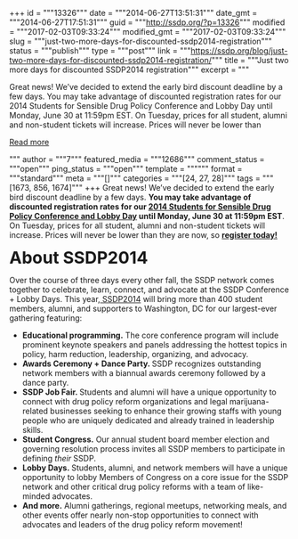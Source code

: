 +++
id = """13326"""
date = """2014-06-27T13:51:31"""
date_gmt = """2014-06-27T17:51:31"""
guid = """http://ssdp.org/?p=13326"""
modified = """2017-02-03T09:33:24"""
modified_gmt = """2017-02-03T09:33:24"""
slug = """just-two-more-days-for-discounted-ssdp2014-registration"""
status = """publish"""
type = """post"""
link = """https://ssdp.org/blog/just-two-more-days-for-discounted-ssdp2014-registration/"""
title = """Just two more days for discounted SSDP2014 registration"""
excerpt = """<p>Great news! We&#8217;ve decided to extend the early bird discount deadline by a few days. You may take advantage of discounted registration rates for our 2014 Students for Sensible Drug Policy Conference and Lobby Day until Monday, June 30 at 11:59pm EST. On Tuesday, prices for all student, alumni and non-student tickets will increase. Prices will never be lower than</p>
<div class="h10"></div>
<p><a class="more-link2 flat" href="https://ssdp.org/blog/just-two-more-days-for-discounted-ssdp2014-registration/">Read more</a></p>
"""
author = """7"""
featured_media = """12686"""
comment_status = """open"""
ping_status = """open"""
template = """"""
format = """standard"""
meta = """[]"""
categories = """[24, 27, 28]"""
tags = """[1673, 856, 1674]"""
+++
Great news! We&#8217;ve decided to extend the early bird discount deadline by a few days. <strong>You may take advantage of discounted registration rates for our <a href="http://ssdp.org/events/2014-conference-lobby-day/">2014 Students for Sensible Drug Policy Conference and Lobby Day</a> until Monday, June 30 at 11:59pm EST</strong>. On Tuesday, prices for all student, alumni and non-student tickets will increase. Prices will never be lower than they are now, so <strong><a href="http://ssdp.nationbuilder.com/ssdp_2014">register today!</a></strong>

<span style="font-size: 30px; font-weight: bold; line-height: 36px;">About SSDP2014</span>

Over the course of three days every other fall, the SSDP network comes together to celebrate, learn, connect, and advocate at the SSDP Conference + Lobby Days. This year,<a href="http://ssdp.org/events/2014-conference-lobby-day/"> SSDP2014</a> will bring more than 400 student members, alumni, and supporters to Washington, DC for our largest-ever gathering featuring:
<ul>
	<li><b>Educational programming.</b> The core conference program will include prominent keynote speakers and panels addressing the hottest topics in policy, harm reduction, leadership, organizing, and advocacy.</li>
	<li><b>Awards Ceremony + Dance Party. </b>SSDP recognizes outstanding network members with a biannual awards ceremony followed by a dance party.</li>
	<li><b>SSDP Job Fair. </b>Students and alumni will have a unique opportunity to connect with drug policy reform organizations and legal marijuana-related businesses seeking to enhance their growing staffs with young people who are uniquely dedicated and already trained in leadership skills.</li>
	<li><b>Student Congress.</b> Our annual student board member election and governing resolution process invites all SSDP members to participate in defining <i>their</i> SSDP.</li>
	<li><b>Lobby Days. </b>Students, alumni, and network members will have a unique opportunity to lobby Members of Congress on a core issue for the SSDP network and other critical drug policy reforms with a team of like-minded advocates.</li>
	<li><strong>And more.</strong> Alumni gatherings, regional meetups, networking meals, and other events offer nearly non-stop opportunities to connect with advocates and leaders of the drug policy reform movement!</li>
</ul>
&nbsp;
<h2></h2>
